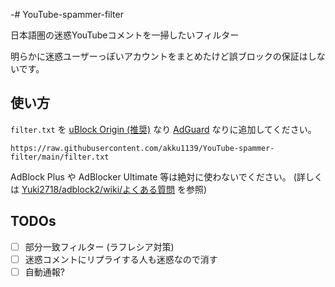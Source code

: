 -# YouTube-spammer-filter

日本語圏の迷惑YouTubeコメントを一掃したいフィルター

明らかに迷惑ユーザーっぽいアカウントをまとめたけど誤ブロックの保証はしないです。

## 使い方

`filter.txt` を [uBlock Origin (推奨)](https://github.com/gorhill/uBlock) なり [AdGuard](https://adguard.com/ja/adguard-browser-extension/overview.html) なりに追加してください。

`https://raw.githubusercontent.com/akku1139/YouTube-spammer-filter/main/filter.txt`

AdBlock Plus や AdBlocker Ultimate 等は絶対に使わないでください。 (詳しくは [Yuki2718/adblock2/wiki/よくある質問](https://github.com/Yuki2718/adblock2/wiki/%E3%82%88%E3%81%8F%E3%81%82%E3%82%8B%E8%B3%AA%E5%95%8F) を参照)

## TODOs

- [ ] 部分一致フィルター (ラフレシア対策)
- [ ] 迷惑コメントにリプライする人も迷惑なので消す
- [ ] 自動通報?
